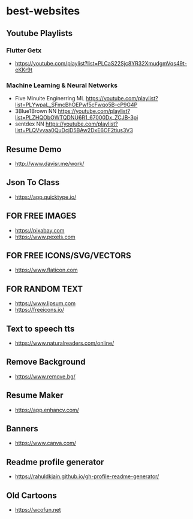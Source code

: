 # best-websites

## Youtube Playlists
### Flutter Getx
- https://youtube.com/playlist?list=PLCaS22Sjc8YR32XmudgmVqs49t-eKKr9t
### Machine Learning & Neural Networks
- Five Minuite Enginerring ML https://youtube.com/playlist?list=PLYwpaL_SFmcBhOEPwf5cFwqo5B-cP9G4P 
- 3Blue1Brown NN https://youtube.com/playlist?list=PLZHQObOWTQDNU6R1_67000Dx_ZCJB-3pi
- sentdex NN https://youtube.com/playlist?list=PLQVvvaa0QuDcjD5BAw2DxE6OF2tius3V3

## Resume Demo
- http://www.davisr.me/work/

## Json To Class
- https://app.quicktype.io/

## FOR FREE IMAGES
- https://pixabay.com
- https://www.pexels.com

## FOR FREE ICONS/SVG/VECTORS
- https://www.flaticon.com

## FOR RANDOM TEXT
- https://www.lipsum.com
- https://freeicons.io/

## Text to speech tts
- https://www.naturalreaders.com/online/

## Remove Background
- https://www.remove.bg/

## Resume Maker
- https://app.enhancv.com/

## Banners
- https://www.canva.com/

## Readme profile generator
- https://rahuldkjain.github.io/gh-profile-readme-generator/

## Old Cartoons
- https://wcofun.net
